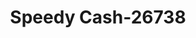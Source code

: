 ---
f_zip-code: 97408
f_state-code: OR
title: Speedy Cash-26738
f_phone: 541-343-2274
f_city-only: Eugene
f_address: 1020 Green Acres Rd Eugene
f_location-unique-id: '26738'
slug: speedy-cash-26738
updated-on: '2024-05-30T13:46:58.046Z'
created-on: '2024-05-30T13:36:59.803Z'
published-on: '2024-05-30T13:54:32.469Z'
f_city-state: cms/city/eugene-or.md
f_company: cms/company/speedy-cash.md
f_state: cms/state/oregon.md
layout: '[payday-loan].html'
tags: payday-loan
---